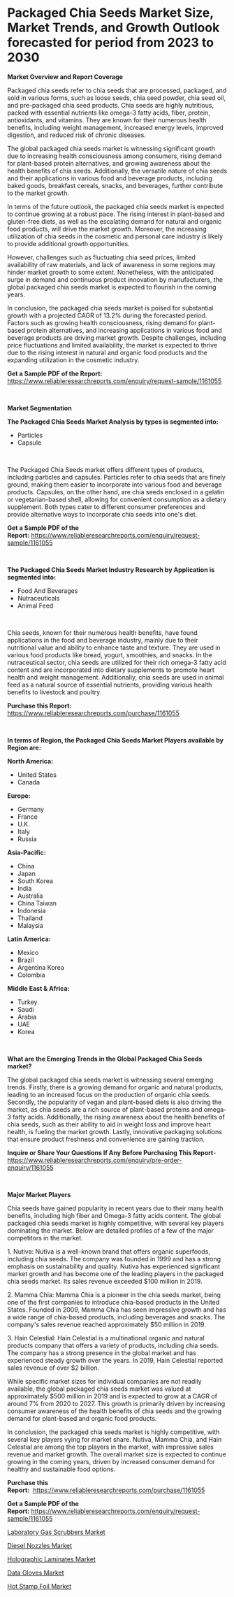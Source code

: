 <p><h1>Packaged Chia Seeds Market Size, Market Trends, and Growth Outlook forecasted for period from 2023 to 2030</h1></p><p><strong>Market Overview and Report Coverage</strong></p>
<p><p>Packaged chia seeds refer to chia seeds that are processed, packaged, and sold in various forms, such as loose seeds, chia seed powder, chia seed oil, and pre-packaged chia seed products. Chia seeds are highly nutritious, packed with essential nutrients like omega-3 fatty acids, fiber, protein, antioxidants, and vitamins. They are known for their numerous health benefits, including weight management, increased energy levels, improved digestion, and reduced risk of chronic diseases.</p><p>The global packaged chia seeds market is witnessing significant growth due to increasing health consciousness among consumers, rising demand for plant-based protein alternatives, and growing awareness about the health benefits of chia seeds. Additionally, the versatile nature of chia seeds and their applications in various food and beverage products, including baked goods, breakfast cereals, snacks, and beverages, further contribute to the market growth.</p><p>In terms of the future outlook, the packaged chia seeds market is expected to continue growing at a robust pace. The rising interest in plant-based and gluten-free diets, as well as the escalating demand for natural and organic food products, will drive the market growth. Moreover, the increasing utilization of chia seeds in the cosmetic and personal care industry is likely to provide additional growth opportunities.</p><p>However, challenges such as fluctuating chia seed prices, limited availability of raw materials, and lack of awareness in some regions may hinder market growth to some extent. Nonetheless, with the anticipated surge in demand and continuous product innovation by manufacturers, the global packaged chia seeds market is expected to flourish in the coming years.</p><p>In conclusion, the packaged chia seeds market is poised for substantial growth with a projected CAGR of 13.2% during the forecasted period. Factors such as growing health consciousness, rising demand for plant-based protein alternatives, and increasing applications in various food and beverage products are driving market growth. Despite challenges, including price fluctuations and limited availability, the market is expected to thrive due to the rising interest in natural and organic food products and the expanding utilization in the cosmetic industry.</p></p>
<p><strong>Get a Sample PDF of the Report:</strong> <a href="https://www.reliableresearchreports.com/enquiry/request-sample/1161055">https://www.reliableresearchreports.com/enquiry/request-sample/1161055</a></p>
<p>&nbsp;</p>
<p><strong>Market Segmentation</strong></p>
<p><strong>The Packaged Chia Seeds Market Analysis by types is segmented into:</strong></p>
<p><ul><li>Particles</li><li>Capsule</li></ul></p>
<p>&nbsp;</p>
<p><p>The Packaged Chia Seeds market offers different types of products, including particles and capsules. Particles refer to chia seeds that are finely ground, making them easier to incorporate into various food and beverage products. Capsules, on the other hand, are chia seeds enclosed in a gelatin or vegetarian-based shell, allowing for convenient consumption as a dietary supplement. Both types cater to different consumer preferences and provide alternative ways to incorporate chia seeds into one's diet.</p></p>
<p><strong>Get a Sample PDF of the Report:</strong>&nbsp;<a href="https://www.reliableresearchreports.com/enquiry/request-sample/1161055">https://www.reliableresearchreports.com/enquiry/request-sample/1161055</a></p>
<p>&nbsp;</p>
<p><strong>The Packaged Chia Seeds Market Industry Research by Application is segmented into:</strong></p>
<p><ul><li>Food And Beverages</li><li>Nutraceuticals</li><li>Animal Feed</li></ul></p>
<p>&nbsp;</p>
<p><p>Chia seeds, known for their numerous health benefits, have found applications in the food and beverage industry, mainly due to their nutritional value and ability to enhance taste and texture. They are used in various food products like bread, yogurt, smoothies, and snacks. In the nutraceutical sector, chia seeds are utilized for their rich omega-3 fatty acid content and are incorporated into dietary supplements to promote heart health and weight management. Additionally, chia seeds are used in animal feed as a natural source of essential nutrients, providing various health benefits to livestock and poultry.</p></p>
<p><strong>Purchase this Report:</strong>&nbsp; <a href="https://www.reliableresearchreports.com/purchase/1161055">https://www.reliableresearchreports.com/purchase/1161055</a></p>
<p>&nbsp;</p>
<p><strong>In terms of Region, the Packaged Chia Seeds Market Players available by Region are:</strong></p>
<p>
    <p> <strong> North America: </strong>
        <ul>
            <li>United States</li>
            <li>Canada</li>
        </ul>
        </p> 
    <p> <strong> Europe: </strong>
        <ul>
            <li>Germany</li>
            <li>France</li>
            <li>U.K.</li>
            <li>Italy</li>
            <li>Russia</li>
        </ul>
        </p> 
    <p> <strong> Asia-Pacific: </strong>
        <ul>
            <li>China</li>
            <li>Japan</li>
            <li>South Korea</li>
            <li>India</li>
            <li>Australia</li>
            <li>China Taiwan</li>
            <li>Indonesia</li>
            <li>Thailand</li>
            <li>Malaysia</li>
        </ul>
        </p> 
    <p> <strong> Latin America: </strong>
        <ul>
            <li>Mexico</li>
            <li>Brazil</li>
            <li>Argentina Korea</li>
            <li>Colombia</li>
        </ul>
        </p> 
    <p> <strong> Middle East & Africa: </strong>
        <ul>
            <li>Turkey</li>
            <li>Saudi</li>
            <li>Arabia</li>
            <li>UAE</li>
            <li>Korea</li>
        </ul>
    </p>
    </p>
<p>&nbsp;</p>
<p><strong>What are the Emerging Trends in the Global Packaged Chia Seeds market?</strong></p>
<p><p>The global packaged chia seeds market is witnessing several emerging trends. Firstly, there is a growing demand for organic and natural products, leading to an increased focus on the production of organic chia seeds. Secondly, the popularity of vegan and plant-based diets is also driving the market, as chia seeds are a rich source of plant-based proteins and omega-3 fatty acids. Additionally, the rising awareness about the health benefits of chia seeds, such as their ability to aid in weight loss and improve heart health, is fueling the market growth. Lastly, innovative packaging solutions that ensure product freshness and convenience are gaining traction.</p></p>
<p><strong>Inquire or Share Your Questions If Any Before Purchasing This Report</strong>- <a href="https://www.reliableresearchreports.com/enquiry/pre-order-enquiry/1161055">https://www.reliableresearchreports.com/enquiry/pre-order-enquiry/1161055</a></p>
<p>&nbsp;</p>
<p><strong>Major Market Players</strong></p>
<p><p>Chia seeds have gained popularity in recent years due to their many health benefits, including high fiber and Omega-3 fatty acids content. The global packaged chia seeds market is highly competitive, with several key players dominating the market. Below are detailed profiles of a few of the major competitors in the market.</p><p>1. Nutiva: Nutiva is a well-known brand that offers organic superfoods, including chia seeds. The company was founded in 1999 and has a strong emphasis on sustainability and quality. Nutiva has experienced significant market growth and has become one of the leading players in the packaged chia seeds market. Its sales revenue exceeded $100 million in 2019.</p><p>2. Mamma Chia: Mamma Chia is a pioneer in the chia seeds market, being one of the first companies to introduce chia-based products in the United States. Founded in 2009, Mamma Chia has seen impressive growth and has a wide range of chia-based products, including beverages and snacks. The company's sales revenue reached approximately $50 million in 2019.</p><p>3. Hain Celestial: Hain Celestial is a multinational organic and natural products company that offers a variety of products, including chia seeds. The company has a strong presence in the global market and has experienced steady growth over the years. In 2019, Hain Celestial reported sales revenue of over $2 billion.</p><p>While specific market sizes for individual companies are not readily available, the global packaged chia seeds market was valued at approximately $500 million in 2019 and is expected to grow at a CAGR of around 7% from 2020 to 2027. This growth is primarily driven by increasing consumer awareness of the health benefits of chia seeds and the growing demand for plant-based and organic food products.</p><p>In conclusion, the packaged chia seeds market is highly competitive, with several key players vying for market share. Nutiva, Mamma Chia, and Hain Celestial are among the top players in the market, with impressive sales revenue and market growth. The overall market size is expected to continue growing in the coming years, driven by increased consumer demand for healthy and sustainable food options.</p></p>
<p><strong>Purchase this Report:</strong>&nbsp;&nbsp;<a href="https://www.reliableresearchreports.com/purchase/1161055">https://www.reliableresearchreports.com/purchase/1161055</a></p>
<p></p>
<p><strong>Get a Sample PDF of the Report:</strong>&nbsp;<a href="https://www.reliableresearchreports.com/enquiry/request-sample/1161055">https://www.reliableresearchreports.com/enquiry/request-sample/1161055</a></p>
<p><p><a href="https://medium.com/@alethaebert2013/laboratory-gas-scrubbers-market-size-growth-forecast-2023-2030-6b5d6174c7b0">Laboratory Gas Scrubbers Market</a></p><p><a href="https://medium.com/@verlielesch1927/diesel-nozzles-market-size-growth-forecast-2023-2030-9833023375e5">Diesel Nozzles Market</a></p><p><a href="https://www.linkedin.com/pulse/holographic-laminates-market-research-report-unlocks-analysis-h6rge/">Holographic Laminates Market</a></p><p><a href="https://www.linkedin.com/pulse/decoding-data-gloves-market-deep-dive-latest-trends-segmentation-rtyre/">Data Gloves Market</a></p><p><a href="https://www.linkedin.com/pulse/hot-stamp-foil-market-research-report-unlocks-analysis-financial-ts21e/">Hot Stamp Foil Market</a></p></p>